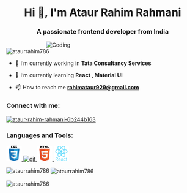 <h1 align="center">Hi 👋, I'm Ataur Rahim Rahmani</h1>
<h3 align="center">A passionate frontend developer from India</h3>
<img align="right" alt="Coding" width="400" src="https://img.etimg.com/thumb/width-1200,height-900,imgsize-638053,resizemode-75,msid-84146083/prime/technology-and-startups/booting-up-developer-economy-how-tech-startups-are-helping-coders-build-and-test-software-faster.jpg">
<p align="left"> <img src="https://komarev.com/ghpvc/?username=ataurrahim786&label=Profile%20views&color=0e75b6&style=flat" alt="ataurrahim786" /> </p>

- 🔭 I’m currently working in **Tata Consultancy Services**

- 🌱 I’m currently learning **React , Material UI**

- 📫 How to reach me **rahimataur929@gmail.com**

<h3 align="left">Connect with me:</h3>
<p align="left">
<a href="https://linkedin.com/in/ataur-rahim-rahmani-6b244b163" target="blank"><img align="center" src="https://raw.githubusercontent.com/rahuldkjain/github-profile-readme-generator/master/src/images/icons/Social/linked-in-alt.svg" alt="ataur-rahim-rahmani-6b244b163" height="30" width="40" /></a>
</p>

<h3 align="left">Languages and Tools:</h3>
<p align="left"> <a href="https://www.w3schools.com/css/" target="_blank" rel="noreferrer"> <img src="https://raw.githubusercontent.com/devicons/devicon/master/icons/css3/css3-original-wordmark.svg" alt="css3" width="40" height="40"/> </a> <a href="https://git-scm.com/" target="_blank" rel="noreferrer"> <img src="https://www.vectorlogo.zone/logos/git-scm/git-scm-icon.svg" alt="git" width="40" height="40"/> </a> <a href="https://www.w3.org/html/" target="_blank" rel="noreferrer"> <img src="https://raw.githubusercontent.com/devicons/devicon/master/icons/html5/html5-original-wordmark.svg" alt="html5" width="40" height="40"/> </a> <a href="https://reactjs.org/" target="_blank" rel="noreferrer"> <img src="https://raw.githubusercontent.com/devicons/devicon/master/icons/react/react-original-wordmark.svg" alt="react" width="40" height="40"/> </a> </p>

<p><img align="left" src="https://github-readme-stats.vercel.app/api/top-langs?username=ataurrahim786&show_icons=true&locale=en&layout=compact" alt="ataurrahim786" /></p>

<p>&nbsp;<img align="center" src="https://github-readme-stats.vercel.app/api?username=ataurrahim786&show_icons=true&locale=en" alt="ataurrahim786" /></p>

<p><img align="center" src="https://github-readme-streak-stats.herokuapp.com/?user=ataurrahim786&" alt="ataurrahim786" /></p>

